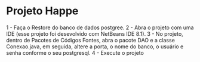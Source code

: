 # Projeto Happe

1 - Faça o Restore do banco de dados postgree.
2 - Abra o projeto com uma IDE (esse projeto foi desevolvido com NetBeans IDE 8.1).
3 - No projeto, dentro de Pacotes de Códigos Fontes, abra o pacote DAO e a classe Conexao.java, em seguida, altere a porta, o nome do banco, o usuário e senha conforme o seu postgresql.
4 - Execute o projeto
